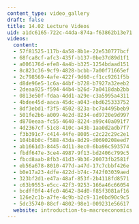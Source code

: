 ```yaml
---
content_type: video_gallery
draft: false
title: 14.02 Lecture Videos
uid: a1dc6165-722c-44da-874a-f63862b13e71
videos:
  content:
  - 57f81525-117b-4a58-8b1e-22e530777bcf
  - 68fca8cf-afc3-435f-b137-0be37d89d1f1
  - a006176d-efe8-4a4b-b325-1254bdaad151
  - 8c823c36-9cf9-4828-bcbb-7a00f71665ef
  - 2c798569-4afe-422f-9d60-cf1cc9261f5b
  - d8de96e5-1c6a-44bf-b728-b7927a32eeb2
  - 2deaa925-f594-44b4-b26d-7a0418dab2bb
  - 0813e50f-fdaa-4dd1-a29e-c3a5995a4311
  - 4bdee45d-aaca-45dc-a043-ebd625333752
  - 8df3ebd1-f3f5-4502-823a-bc7a4495beb9
  - 501fe2b6-a009-4e2d-8234-ed9720e9d997
  - d870eeaa-fc55-4640-8224-a99c40a091f7
  - 4d2367cf-51c8-410c-a43b-1aa0d2adb7f7
  - f3b391c7-c414-44fe-8005-c2c22c29c2e1
  - 104b8b0c-f588-43da-8d29-d0690208eed7
  - ab1661d3-8445-4d11-8ec0-6ba96c593574
  - fbdf647e-3ce4-4987-9f13-bd2406c799c5
  - fbcd8aab-8fb3-41d3-9b36-20073fb2581f
  - eb56a678-8010-477d-a47d-17c7cbbf426e
  - b0e17a23-4dfe-422d-b74c-742f03039aed
  - 323bf2d1-e47a-48af-853f-2b4118fd8571
  - c63b9553-e5cc-42f3-9253-166a46c66054
  - bcdff0f4-4fc0-4642-84d0-f85f3081af16
  - 126e2c1b-a7fe-4c9b-b2c9-11e0bd90c9c5
  - 5dc35740-88cf-4802-98e1-009231e56617
  website: introduction-to-macroeconomics
---
```

